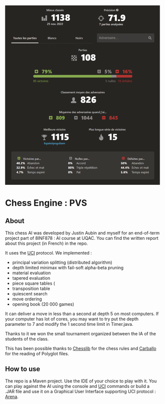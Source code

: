 <p float="left">
  <img src="https://github.com/Wazzabeee/chess_AI/blob/main/images/details.PNG" />
</p>

# Chess Engine : PVS
## About

This chess AI was developed by Justin Aubin and myself for an end-of-term project part of 8INF878 : AI course at UQAC. You can find the written report about this project (in French) in the repo.

It uses the [UCI](http://wbec-ridderkerk.nl/html/UCIProtocol.html) protocol. We implemented : 
- principal variation splitting (distributed algorithm)
- depth limited minimax with fail-soft alpha-beta pruning
- material evaluation
- tapered evaluation
- piece square tables (
- transposition table
- quiescent search
- move ordering 
- opening book (20 000 games)

It can deliver a move in less than a second at depth 5 on most computers. If your computer has lot of cores, you may want to try put the depth parameter to 7 and modify the 1 second time limit in Timer.java.

Thanks to it we won the small tournament organized between the IA of the students of the class.

This has been possible thanks to [Chesslib](https://github.com/bhlangonijr/chesslib) for the chess rules and [Carballo](https://github.com/albertoruibal/carballo) for the reading of Polyglot files.

## How to use
The repo is a Maven project. Use the IDE of your choice to play with it. 
You can play against the AI using the console and [UCI](http://wbec-ridderkerk.nl/html/UCIProtocol.html) commands or build a .JAR file and use it on a Graphical User Interface supporting UCI protocol : [Arena](http://www.playwitharena.de/).
